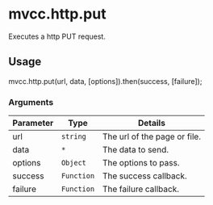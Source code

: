# mvcc.http.put

Executes a http PUT request.

## Usage

mvcc.http.put(url, data, [options]).then(success, [failure]);

### Arguments

| Parameter    | Type       | Details                            |
| ------------ | ---------- | ---------------------------------- |
| url          | `string`   | The url of the page or file.       |
| data         | `*`        | The data to send.                  |
| options      | `Object`   | The options to pass.               |
| success      | `Function` | The success callback.              |
| failure      | `Function` | The failure callback.              |